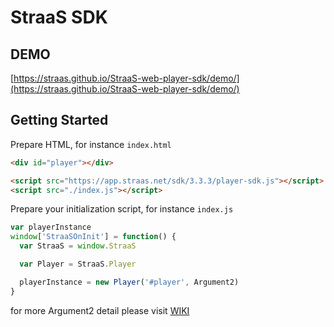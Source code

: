 StraaS SDK
===

## DEMO

[https://straas.github.io/StraaS-web-player-sdk/demo/](https://straas.github.io/StraaS-web-player-sdk/demo/)

## Getting Started

Prepare HTML, for instance `index.html`

```html
<div id="player"></div>

<script src="https://app.straas.net/sdk/3.3.3/player-sdk.js"></script>
<script src="./index.js"></script>
```

Prepare your initialization script, for instance `index.js`

```js
var playerInstance
window['StraaSOnInit'] = function() {
  var StraaS = window.StraaS

  var Player = StraaS.Player

  playerInstance = new Player('#player', Argument2)
}
```

for more Argument2 detail please visit [WIKI](https://github.com/StraaS/StraaS-web-player-sdk/wiki)
